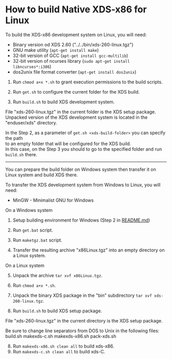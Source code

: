 How to build Native XDS-x86 for Linux
=====================================

To build the XDS-x86 development system on Linux, you will need:

*   Binary version od XDS 2.60 ("../../bin/xds-260-linux.tgz")
*   GNU make utility (```apt-get install make```) 
*   32-bit version of GCC (```apt-get install gcc-multilib```) 
*   32-bit version of ncurses library (```sudo apt-get install libncurses*:i386```)
*   dos2unix file format converter (```apt-get install dos2unix```)

1. Run ```chmod a+x *.sh``` to grant execution permissions to the build scripts.

2. Run ```get.sh``` to configure the current folder for the XDS build.

3. Run ```build.sh```  to build XDS development system.  

File "xds-260-linux.tgz" in the current folder is the XDS setup package.  
Unpacked version of the XDS development system is located in the "enduser/xds" directory. 


In the Step 2, as a parameter of ```get.sh <xds-build-folder>``` you can specify the path   
to an empty folder that will be configured for the XDS build.  
In this case, on the Step 3 you should to go to the specified folder and run ```build.sh``` there. 

---  
  
You can prepare the build folder on Windows system then transfer it on Linux system and build XDS there.

To transfer the XDS development system from Windows to Linux, you will need:

*   MinGW - Minimalist GNU for Windows


On a Windows system

1. Setup building environment for Windows (Step 2 in [README.md](../Win32/README.md))  

2. Run ```get.bat``` script.

3. Run ```maketgz.bat``` script.

4. Transfer the resulting archive "x86Linux.tgz" into an empty directory on a Linux system.

On a Linux system

5. Unpack the archive ```tar xvf x86Linux.tgz```.

6. Run ```chmod a+x *.sh```.

7. Unpack the binary XDS package in the "bin" subdirectory ```tar xvf xds-260-linux.tgz```.

8. Run ```build.sh``` to build XDS setup package.

File "xds-260-linux.tgz" in the current directory is the XDS setup package.

Be sure to change line separators from DOS to Unix in the following files:
  build.sh
  makexds-c.sh
  makexds-x86.sh
  pack-xds.sh

8. Run ```makexds-x86.sh clean all``` to build xds-x86.
8. Run ```makexds-c.sh clean all``` to build xds-C.
